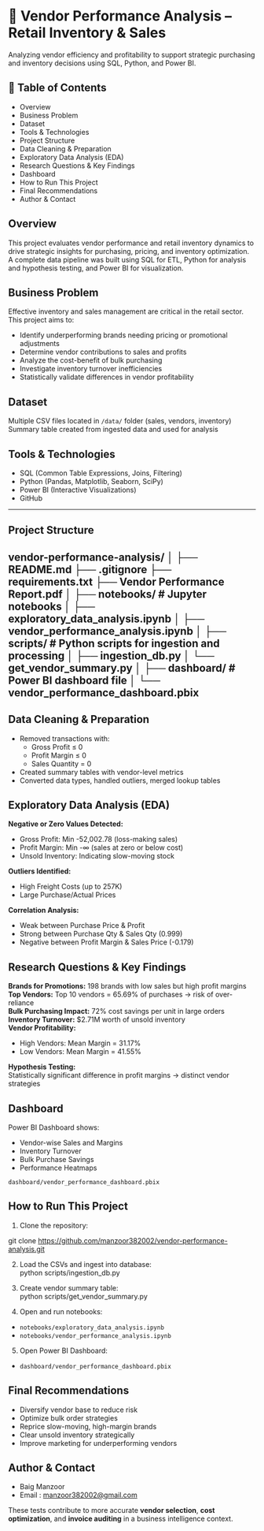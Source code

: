 # 🧾 Vendor Performance Analysis – Retail Inventory & Sales

Analyzing vendor efficiency and profitability to support strategic purchasing and inventory decisions using SQL, Python, and Power BI.

## 📌 Table of Contents
- Overview  
- Business Problem  
- Dataset  
- Tools & Technologies  
- Project Structure  
- Data Cleaning & Preparation  
- Exploratory Data Analysis (EDA)  
- Research Questions & Key Findings  
- Dashboard  
- How to Run This Project  
- Final Recommendations  
- Author & Contact  

## Overview  
This project evaluates vendor performance and retail inventory dynamics to drive strategic insights for purchasing, pricing, and inventory optimization. A complete data pipeline was built using SQL for ETL, Python for analysis and hypothesis testing, and Power BI for visualization.  

## Business Problem  
Effective inventory and sales management are critical in the retail sector. This project aims to:  
- Identify underperforming brands needing pricing or promotional adjustments  
- Determine vendor contributions to sales and profits  
- Analyze the cost-benefit of bulk purchasing  
- Investigate inventory turnover inefficiencies  
- Statistically validate differences in vendor profitability  

## Dataset  
Multiple CSV files located in `/data/` folder (sales, vendors, inventory)  
Summary table created from ingested data and used for analysis  

## Tools & Technologies  
- SQL (Common Table Expressions, Joins, Filtering)  
- Python (Pandas, Matplotlib, Seaborn, SciPy)  
- Power BI (Interactive Visualizations)  
- GitHub
---

## Project Structure  
vendor-performance-analysis/
│
├── README.md
├── .gitignore
├── requirements.txt
├── Vendor Performance Report.pdf
│
├── notebooks/ # Jupyter notebooks
│ ├── exploratory_data_analysis.ipynb
│ ├── vendor_performance_analysis.ipynb
│
├── scripts/ # Python scripts for ingestion and processing
│ ├── ingestion_db.py
│ └── get_vendor_summary.py
│
├── dashboard/ # Power BI dashboard file
│ └── vendor_performance_dashboard.pbix
---

## Data Cleaning & Preparation  
- Removed transactions with:  
  - Gross Profit ≤ 0  
  - Profit Margin ≤ 0  
  - Sales Quantity = 0  
- Created summary tables with vendor-level metrics  
- Converted data types, handled outliers, merged lookup tables  

## Exploratory Data Analysis (EDA)  

**Negative or Zero Values Detected:**  
- Gross Profit: Min -52,002.78 (loss-making sales)  
- Profit Margin: Min -∞ (sales at zero or below cost)  
- Unsold Inventory: Indicating slow-moving stock  

**Outliers Identified:**  
- High Freight Costs (up to 257K)  
- Large Purchase/Actual Prices  

**Correlation Analysis:**  
- Weak between Purchase Price & Profit  
- Strong between Purchase Qty & Sales Qty (0.999)  
- Negative between Profit Margin & Sales Price (-0.179)  

## Research Questions & Key Findings  
**Brands for Promotions:** 198 brands with low sales but high profit margins  
**Top Vendors:** Top 10 vendors = 65.69% of purchases → risk of over-reliance  
**Bulk Purchasing Impact:** 72% cost savings per unit in large orders  
**Inventory Turnover:** $2.71M worth of unsold inventory  
**Vendor Profitability:**  
- High Vendors: Mean Margin = 31.17%  
- Low Vendors: Mean Margin = 41.55%  

**Hypothesis Testing:**  
Statistically significant difference in profit margins → distinct vendor strategies  

## Dashboard  
Power BI Dashboard shows:  
- Vendor-wise Sales and Margins  
- Inventory Turnover  
- Bulk Purchase Savings  
- Performance Heatmaps  

`dashboard/vendor_performance_dashboard.pbix`  

## How to Run This Project  
1. Clone the repository:  

git clone https://github.com/manzoor382002/vendor-performance-analysis.git

2. Load the CSVs and ingest into database:  
python scripts/ingestion_db.py


3. Create vendor summary table:  
python scripts/get_vendor_summary.py


4. Open and run notebooks:  
- `notebooks/exploratory_data_analysis.ipynb`  
- `notebooks/vendor_performance_analysis.ipynb`  

5. Open Power BI Dashboard:  
- `dashboard/vendor_performance_dashboard.pbix`  

## Final Recommendations  
- Diversify vendor base to reduce risk  
- Optimize bulk order strategies  
- Reprice slow-moving, high-margin brands  
- Clear unsold inventory strategically  
- Improve marketing for underperforming vendors  

## Author & Contact  
- Baig Manzoor
- Email : manzoor382002@gmail.com




These tests contribute to more accurate **vendor selection**, **cost optimization**, and **invoice auditing** in a business intelligence context.




